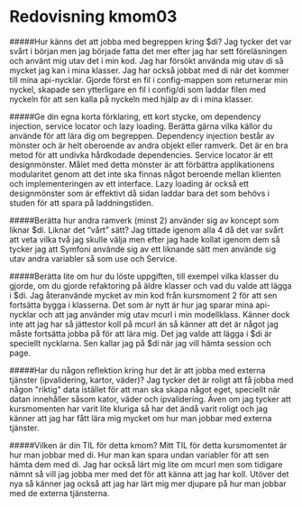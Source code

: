 ---
---
Redovisning kmom03
=========================


#####Hur känns det att jobba med begreppen kring $di?
Jag tycker det var svårt i början men jag började fatta det mer efter jag har sett föreläsningen och använt mig utav det i min kod. Jag har försökt använda mig utav di så mycket jag kan i mina klasser. Jag har också jobbat med di när det kommer till mina api-nycklar. Gjorde först en fil i config-mappen som returnerar min nyckel, skapade sen ytterligare en fil i config/di som laddar filen med nyckeln för att sen kalla på nyckeln med hjälp av di i mina klasser.

#####Ge din egna korta förklaring, ett kort stycke, om dependency injection, service locator och lazy loading. Berätta gärna vilka källor du använde för att lära dig om begreppen.
Dependency injection består av mönster och är helt oberoende av andra objekt eller ramverk. Det är en bra metod för att undivka hårdkodade dependencies.
Service locator är ett designmönster. Målet med detta mönster är att förbättra applikationens modularitet genom att det inte ska finnas något beroende mellan klienten och implementeringen av ett interface. Lazy loading är också ett designmönster som är effektivt då sidan laddar bara det som behövs i studen för att spara på laddningstiden.

#####Berätta hur andra ramverk (minst 2) använder sig av koncept som liknar $di. Liknar det “vårt” sätt?
Jag tittade igenom alla 4 då det var svårt att veta vilka två jag skulle välja men efter jag hade kollat igenom dem så tycker jag att Symfoni använde sig av ett liknande sätt men använde sig utav andra variabler så som use och Service.

#####Berätta lite om hur du löste uppgiften, till exempel vilka klasser du gjorde, om du gjorde refaktoring på äldre klasser och vad du valde att lägga i $di.
Jag återanvände mycket av min kod från kursmoment 2 för att sen fortsätta bygga i klasserna. Det som är nytt är hur jag sparar mina api-nycklar och att jag använder mig utav mcurl i min modellklass. Känner dock inte att jag har så jättestor koll på mcurl än så känner att det är något jag måste fortsätta jobba på för att lära mig. Det jag valde att lägga i $di är speciellt nycklarna. Sen kallar jag på $di när jag vill hämta session och page.

#####Har du någon reflektion kring hur det är att jobba med externa tjänster (ipvalidering, kartor, väder)?
Jag tycker det är roligt att få jobba med någon "riktig" data istället för att man ska skapa något eget, speciellt när datan innehåller såsom kator, väder och ipvalidering. Även om jag tycker att kursmomenten har varit lite kluriga så har det ändå varit roligt och jag känner att jag har fått lära mig mycket om hur man jobbar med externa tjänster.

#####Vilken är din TIL för detta kmom?
Mitt TIL för detta kursmomentet är hur man jobbar med di. Hur man kan spara undan variabler för att sen hämta dem med di. Jag har också lärt mig lite om mcurl men som tidigare nämnt så vill jag jobba mer med det för att känna att jag har koll. Utöver det nya så känner jag också att jag har lärt mig mer djupare på hur man jobbar med de externa tjänsterna.
